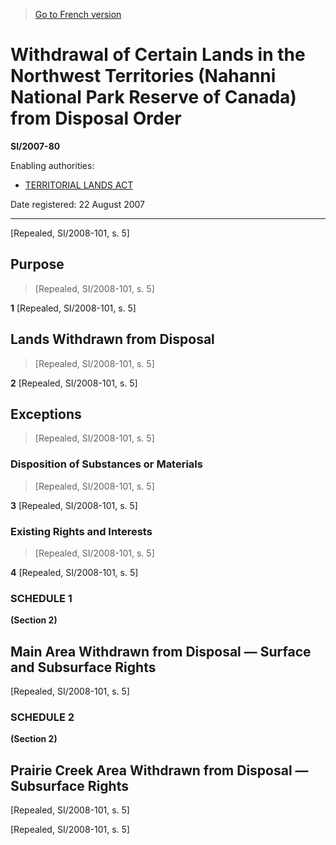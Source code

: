 > [Go to French version](/fr/Règlements/Textes%20réglementaires/2007/80.md)

# Withdrawal of Certain Lands in the Northwest Territories (Nahanni National Park Reserve of Canada) from Disposal Order

**SI/2007-80**

Enabling authorities: 
- [TERRITORIAL LANDS ACT](/en/Acts/Revised%20Statutes%20of%20Canada/T/T-7.md)

Date registered: 22 August 2007

----------


[Repealed, SI/2008-101, s. 5]



## Purpose
> [Repealed, SI/2008-101, s. 5]



**1** [Repealed, SI/2008-101, s. 5]




## Lands Withdrawn from Disposal
> [Repealed, SI/2008-101, s. 5]



**2** [Repealed, SI/2008-101, s. 5]




## Exceptions
> [Repealed, SI/2008-101, s. 5]




### Disposition of Substances or Materials
> [Repealed, SI/2008-101, s. 5]



**3** [Repealed, SI/2008-101, s. 5]




### Existing Rights and Interests
> [Repealed, SI/2008-101, s. 5]



**4** [Repealed, SI/2008-101, s. 5]




### **SCHEDULE 1** 
**(Section 2)**
## Main Area Withdrawn from Disposal — Surface and Subsurface Rights
[Repealed, SI/2008-101, s. 5]




### **SCHEDULE 2** 
**(Section 2)**
## Prairie Creek Area Withdrawn from Disposal — Subsurface Rights
[Repealed, SI/2008-101, s. 5]


[Repealed, SI/2008-101, s. 5]


